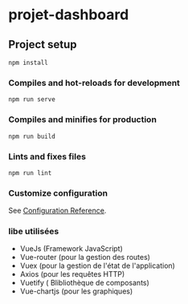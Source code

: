 # projet-dashboard

## Project setup
```
npm install
```

### Compiles and hot-reloads for development
```
npm run serve
```

### Compiles and minifies for production
```
npm run build
```

### Lints and fixes files
```
npm run lint
```

### Customize configuration
See [Configuration Reference](https://cli.vuejs.org/config/).

### libe utilisées
- VueJs (Framework JavaScript)
- Vue-router (pour la gestion des routes)
- Vuex (pour la gestion de l'état de l'application)
- Axios (pour les requêtes HTTP)
- Vuetify ( Blibliothèque de composants)
- Vue-chartjs  (pour les graphiques)






